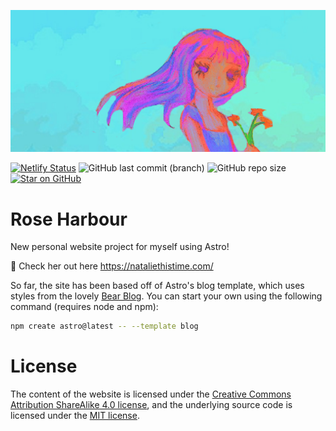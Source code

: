 [![Natalie handrawn banner image](./src/assets/tired-tgirl-records.png)](https://nataliethistime.com)

[![Netlify Status](https://api.netlify.com/api/v1/badges/74cf76ae-d0b6-4b0f-bbdc-f6457ae5bba3/deploy-status)](https://app.netlify.com/projects/rose-harbour/deploys)
![GitHub last commit (branch)](https://img.shields.io/github/last-commit/nataliethistime/rose-harbour/main)
![GitHub repo size](https://img.shields.io/github/repo-size/nataliethistime/rose-harbour)
[![Star on GitHub](https://img.shields.io/github/stars/nataliethistime/rose-harbour.svg?style=social)](https://github.com/nataliethistime/rose-harbour/stargazers)

# Rose Harbour

New personal website project for myself using Astro!

💐 Check her out here https://nataliethistime.com/

So far, the site has been based off of Astro's blog template, which uses styles from the lovely
[Bear Blog](https://github.com/HermanMartinus/bearblog/). You can start your own using the following command (requires
node and npm):

```sh
npm create astro@latest -- --template blog
```

# License

The content of the website is licensed under the
[Creative Commons Attribution ShareAlike 4.0 license](https://creativecommons.org/licenses/by-sa/4.0/), and the
underlying source code is licensed under the [MIT license](/LICENSE.md).
